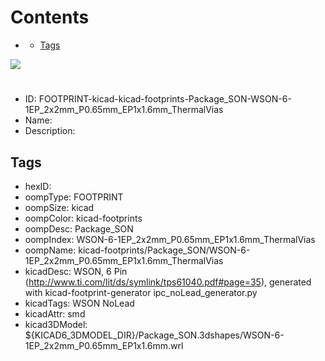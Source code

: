 



Contents
========

* [](#)
	* [Tags](#tags)
  
![][im]
# 

- ID: FOOTPRINT-kicad-kicad-footprints-Package_SON-WSON-6-1EP_2x2mm_P0.65mm_EP1x1.6mm_ThermalVias
- Name: 
- Description: 

## Tags

- hexID: 
- oompType: FOOTPRINT
- oompSize: kicad
- oompColor: kicad-footprints
- oompDesc: Package_SON
- oompIndex: WSON-6-1EP_2x2mm_P0.65mm_EP1x1.6mm_ThermalVias
- oompName: kicad-footprints/Package_SON/WSON-6-1EP_2x2mm_P0.65mm_EP1x1.6mm_ThermalVias
- kicadDesc: WSON, 6 Pin (http://www.ti.com/lit/ds/symlink/tps61040.pdf#page=35), generated with kicad-footprint-generator ipc_noLead_generator.py
- kicadTags: WSON NoLead
- kicadAttr: smd
- kicad3DModel: ${KICAD6_3DMODEL_DIR}/Package_SON.3dshapes/WSON-6-1EP_2x2mm_P0.65mm_EP1x1.6mm.wrl



[im]: image.png
